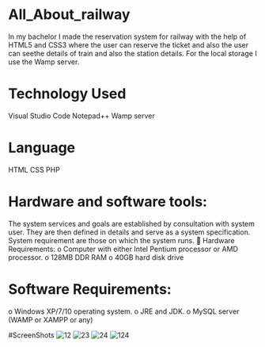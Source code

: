 # All_About_railway
In my bachelor I made the reservation system for railway with the help of HTML5 and CSS3 where the user can reserve the ticket and also the user can seethe details of train and also the station details. For the local storage I use the Wamp server.

# Technology Used
Visual Studio Code
Notepad++
Wamp server

# Language
HTML
CSS
PHP


# Hardware and software tools:
The system services and goals are established by consultation with system user. They are then defined in details and serve as a system specification. System requirement are those on which the system runs.
	Hardware Requirements:
o	Computer with either Intel Pentium processor or AMD processor.
o	128MB DDR RAM
o	40GB hard disk drive

# Software Requirements:
o	Windows XP/7/10 operating system.
o	JRE and JDK.
o	MySQL server (WAMP or XAMPP or any)

#ScreenShots
![12](https://user-images.githubusercontent.com/57304597/82062336-f3a31200-9697-11ea-9e94-f431a335cddb.png)
![23](https://user-images.githubusercontent.com/57304597/82062339-f4d43f00-9697-11ea-9c52-71f16f4c4308.png)
![24](https://user-images.githubusercontent.com/57304597/82062343-f69e0280-9697-11ea-836e-2aa55ed387df.png)
![124](https://user-images.githubusercontent.com/57304597/82062351-f9005c80-9697-11ea-8b90-ff0c4234628d.png)
